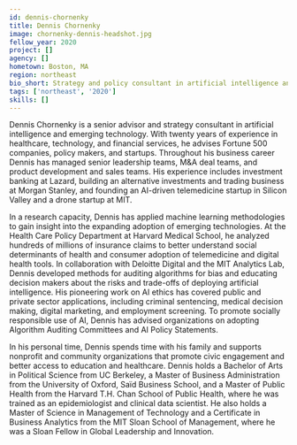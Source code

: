 ```yaml
---
id: dennis-chornenky
title: Dennis Chornenky
image: chornenky-dennis-headshot.jpg
fellow_year: 2020
project: []
agency: []
hometown: Boston, MA
region: northeast
bio_short: Strategy and policy consultant in artificial intelligence and emerging technology.  Twenty years of experience in healthcare, technology, and financial services as an investment banker, entrepreneur, and operating partner.
tags: ['northeast', '2020']
skills: []
---
```


Dennis Chornenky is a senior advisor and strategy consultant in artificial intelligence and emerging technology.  With twenty years of experience in healthcare, technology, and financial services, he advises Fortune 500 companies, policy makers, and startups.  Throughout his business career Dennis has managed senior leadership teams, M&A deal teams, and product development and sales teams.  His experience includes investment banking at Lazard, building an alternative investments and trading business at Morgan Stanley, and founding an AI-driven telemedicine startup in Silicon Valley and a drone startup at MIT.

In a research capacity, Dennis has applied machine learning methodologies to gain insight into the expanding adoption of emerging technologies.  At the Health Care Policy Department at Harvard Medical School, he analyzed hundreds of millions of insurance claims to better understand social determinants of health and consumer adoption of telemedicine and digital health tools.  In collaboration with Deloitte Digital and the MIT Analytics Lab, Dennis developed methods for auditing algorithms for bias and educating decision makers about the risks and trade-offs of deploying artificial intelligence.  His pioneering work on AI ethics has covered public and private sector applications, including criminal sentencing, medical decision making, digital marketing, and employment screening.  To promote socially responsible use of AI, Dennis has advised organizations on adopting Algorithm Auditing Committees and AI Policy Statements.

In his personal time, Dennis spends time with his family and supports nonprofit and community organizations that promote civic engagement and better access to education and healthcare.  Dennis holds a Bachelor of Arts in Political Science from UC Berkeley, a Master of Business Administration from the University of Oxford, Saïd Business School, and a Master of Public Health from the Harvard T.H. Chan School of Public Health, where he was trained as an epidemiologist and clinical data scientist.  He also holds a Master of Science in Management of Technology and a Certificate in Business Analytics from the MIT Sloan School of Management, where he was a Sloan Fellow in Global Leadership and Innovation.
